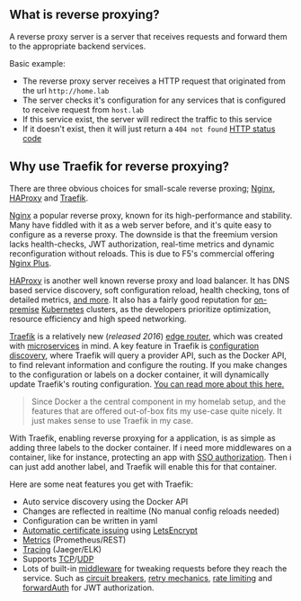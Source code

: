 ## What is reverse proxying?

A reverse proxy server is a server that receives requests and forward them to the appropriate backend services.

Basic example:

- The reverse proxy server receives a HTTP request that originated from the url `http://home.lab`
- The server checks it's configuration for any services that is configured to receive request from `host.lab`
- If this service exist, the server will redirect the traffic to this service
- If it doesn't exist, then it will just return a `404 not found` [HTTP status code](https://http.cat/404)

## Why use Traefik for reverse proxying?

There are three obvious choices for small-scale reverse proxing; [Nginx](https://docs.nginx.com/nginx/admin-guide/web-server/reverse-proxy/), [HAProxy](http://www.haproxy.org/) and [Traefik](https://docs.traefik.io/).

[Nginx](https://nginx.org/en/) a popular reverse proxy, known for its high-performance and stability. Many have fiddled with it as a web server before, and it's quite easy to configure as a reverse proxy. The downside is that the freemium version lacks health-checks, JWT authorization, real-time metrics and dynamic reconfiguration without reloads. This is due to F5's commercial offering [Nginx Plus](https://www.nginx.com/products/nginx/).

[HAProxy](https://github.com/jcmoraisjr/haproxy-ingress) is another well known reverse proxy and load balancer. It has DNS based service discovery, soft configuration reload, health checking, tons of detailed metrics, [and more](https://en.wikipedia.org/wiki/HAProxy#Features). It also has a fairly good reputation for [on-premise](https://en.wikipedia.org/wiki/On-premises_software) [Kubernetes](https://kubernetes.io/) clusters, as the developers prioritize optimization, resource efficiency and high speed networking.

[Traefik](https://docs.traefik.io/) is a relatively new (_released 2016_) [edge router](https://docs.traefik.io/), which was created with [microservices](https://en.wikipedia.org/wiki/Microservices) in mind. A key feature in Traefik is [configuration discovery](https://docs.traefik.io/providers/overview/), where Traefik will query a provider API, such as the Docker API, to find relevant information and configure the routing. If you make changes to the configuration or labels on a docker container, it will dynamically update Traefik's routing configuration. [You can read more about this here.](https://docs.traefik.io/providers/overview/)

>Since Docker a the central component in my homelab setup, and the features that are offered out-of-box fits my use-case quite nicely. It just makes sense to use Traefik in my case.

With Traefik, enabling reverse proxying for a application, is as simple as adding three labels to the docker container. If i need more middlewares on a container, like for instance, protecting an app with [SSO authorization](https://auth0.com/blog/what-is-and-how-does-single-sign-on-work/). Then i can just add another label, and Traefik will enable this for that container.

Here are some neat features you get with Traefik:

  - Auto service discovery using the Docker API
  - Changes are reflected in realtime (No manual config reloads needed)
  - Configuration can be written in yaml
  - [Automatic certificate issuing](https://docs.traefik.io/https/acme/) using [LetsEncrypt](https://letsencrypt.org/)
  - [Metrics](https://docs.traefik.io/observability/metrics/overview/) (Prometheus/REST)
  - [Tracing](https://docs.traefik.io/observability/tracing/overview/) (Jaeger/ELK)
  - Supports [TCP](https://docs.traefik.io/routing/services/#configuring-tcp-services)/[UDP](https://docs.traefik.io/routing/services/#configuring-udp-services)
  - Lots of built-in [middleware](https://docs.traefik.io/middlewares/overview/) for tweaking requests before they reach the service. Such as [circuit breakers](https://docs.traefik.io/middlewares/circuitbreaker/), [retry mechanics](https://docs.traefik.io/middlewares/retry/), [rate limiting](https://docs.traefik.io/middlewares/ratelimit/) and [forwardAuth](https://docs.traefik.io/middlewares/forwardauth/) for JWT authorization.
